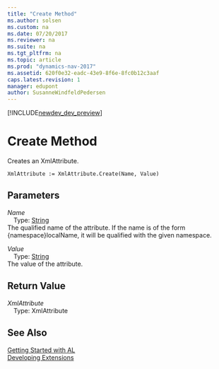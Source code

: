 ```yaml
---
title: "Create Method"
ms.author: solsen
ms.custom: na
ms.date: 07/20/2017
ms.reviewer: na
ms.suite: na
ms.tgt_pltfrm: na
ms.topic: article
ms.prod: "dynamics-nav-2017"
ms.assetid: 620f0e32-eadc-43e9-8f6e-8fc0b12c3aaf
caps.latest.revision: 1
manager: edupont
author: SusanneWindfeldPedersen
---
```


[!INCLUDE[newdev_dev_preview](../includes/newdev_dev_preview.md)]

# Create Method
Creates an XmlAttribute.  
```  
XmlAttribute := XmlAttribute.Create(Name, Value)  
```  
## Parameters
*Name*    
&emsp;Type: [String](/datatypes/devenv-text-data-type.md)  
The qualified name of the attribute. If the name is of the form {namespace}localName, it will be qualified with the given namespace.  
  
*Value*    
&emsp;Type: [String](/datatypes/devenv-text-data-type.md)  
The value of the attribute.  
  
## Return Value
*XmlAttribute*  
&emsp;Type: XmlAttribute  
  
## See Also
[Getting Started with AL](../devenv-get-started.md)  
[Developing Extensions](../devenv-dev-overview.md)  
